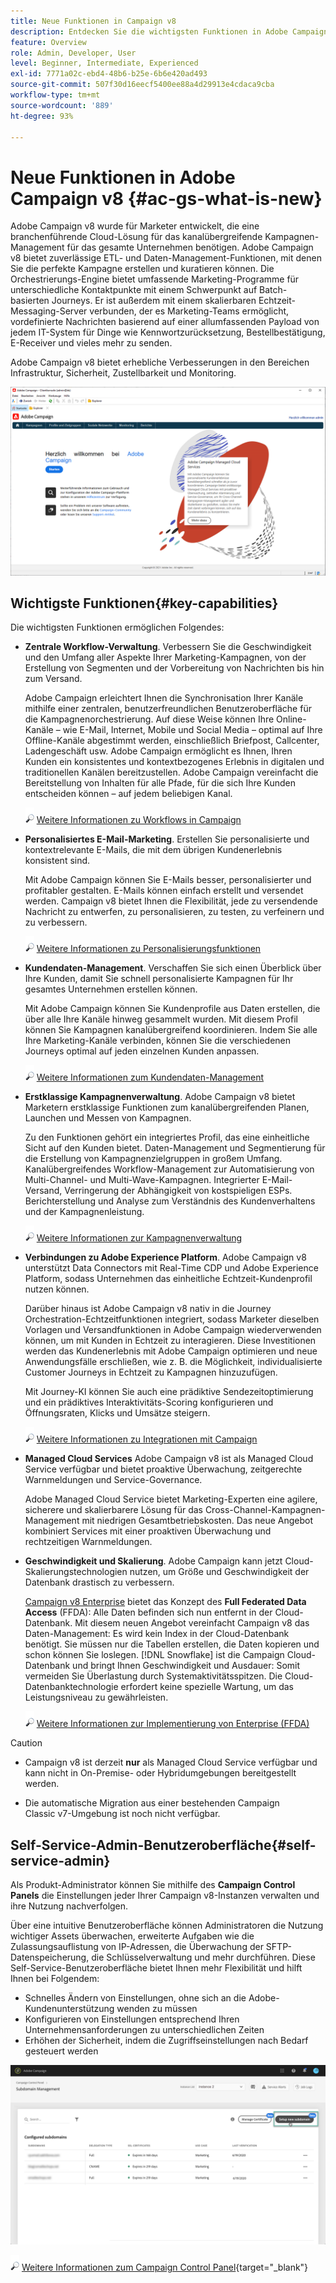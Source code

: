 ```yaml
---
title: Neue Funktionen in Campaign v8
description: Entdecken Sie die wichtigsten Funktionen in Adobe Campaign v8, die neuen Funktionen und die neuesten Versionen.
feature: Overview
role: Admin, Developer, User
level: Beginner, Intermediate, Experienced
exl-id: 7771a02c-ebd4-48b6-b25e-6b6e420ad493
source-git-commit: 507f30d16eecf5400ee88a4d29913e4cdaca9cba
workflow-type: tm+mt
source-wordcount: '889'
ht-degree: 93%

---
```


# Neue Funktionen in Adobe Campaign v8  {#ac-gs-what-is-new}

Adobe Campaign v8 wurde für Marketer entwickelt, die eine branchenführende Cloud-Lösung für das kanalübergreifende Kampagnen-Management für das gesamte Unternehmen benötigen. Adobe Campaign v8 bietet zuverlässige ETL- und Daten-Management-Funktionen, mit denen Sie die perfekte Kampagne erstellen und kuratieren können. Die Orchestrierungs-Engine bietet umfassende Marketing-Programme für unterschiedliche Kontaktpunkte mit einem Schwerpunkt auf Batch-basierten Journeys. Er ist außerdem mit einem skalierbaren Echtzeit-Messaging-Server verbunden, der es Marketing-Teams ermöglicht, vordefinierte Nachrichten basierend auf einer allumfassenden Payload von jedem IT-System für Dinge wie Kennwortzurücksetzung, Bestellbestätigung, E-Receiver und vieles mehr zu senden.

Adobe Campaign v8 bietet erhebliche Verbesserungen in den Bereichen Infrastruktur, Sicherheit, Zustellbarkeit und Monitoring.

![](assets/home-page.png)

## Wichtigste Funktionen{#key-capabilities}

Die wichtigsten Funktionen ermöglichen Folgendes:

* **Zentrale Workflow-Verwaltung**. Verbessern Sie die Geschwindigkeit und den Umfang aller Aspekte Ihrer Marketing-Kampagnen, von der Erstellung von Segmenten und der Vorbereitung von Nachrichten bis hin zum Versand.

   Adobe Campaign erleichtert Ihnen die Synchronisation Ihrer Kanäle mithilfe einer zentralen, benutzerfreundlichen Benutzeroberfläche für die Kampagnenorchestrierung. Auf diese Weise können Ihre Online-Kanäle – wie E-Mail, Internet, Mobile und Social Media – optimal auf Ihre Offline-Kanäle abgestimmt werden, einschließlich Briefpost, Callcenter, Ladengeschäft usw. Adobe Campaign ermöglicht es Ihnen, Ihren Kunden ein konsistentes und kontextbezogenes Erlebnis in digitalen und traditionellen Kanälen bereitzustellen. Adobe Campaign vereinfacht die Bereitstellung von Inhalten für alle Pfade, für die sich Ihre Kunden entscheiden können – auf jedem beliebigen Kanal.

   ![](../assets/do-not-localize/glass.png) [Weitere Informationen zu Workflows in Campaign](../config/workflows.md)

* **Personalisiertes E-Mail-Marketing**. Erstellen Sie personalisierte und kontextrelevante E-Mails, die mit dem übrigen Kundenerlebnis konsistent sind.

   Mit Adobe Campaign können Sie E-Mails besser, personalisierter und profitabler gestalten. E-Mails können einfach erstellt und versendet werden. Campaign v8 bietet Ihnen die Flexibilität, jede zu versendende Nachricht zu entwerfen, zu personalisieren, zu testen, zu verfeinern und zu verbessern.

   ![](../assets/do-not-localize/glass.png) [Weitere Informationen zu Personalisierungsfunktionen](create-message.md)

* **Kundendaten-Management**. Verschaffen Sie sich einen Überblick über Ihre Kunden, damit Sie schnell personalisierte Kampagnen für Ihr gesamtes Unternehmen erstellen können.

   Mit Adobe Campaign können Sie Kundenprofile aus Daten erstellen, die über alle Ihre Kanäle hinweg gesammelt wurden. Mit diesem Profil können Sie Kampagnen kanalübergreifend koordinieren. Indem Sie alle Ihre Marketing-Kanäle verbinden, können Sie die verschiedenen Journeys optimal auf jeden einzelnen Kunden anpassen.

   ![](../assets/do-not-localize/glass.png) [Weitere Informationen zum Kundendaten-Management](audiences.md)

* **Erstklassige Kampagnenverwaltung**. Adobe Campaign v8 bietet Marketern erstklassige Funktionen zum kanalübergreifenden Planen, Launchen und Messen von Kampagnen.

   Zu den Funktionen gehört ein integriertes Profil, das eine einheitliche Sicht auf den Kunden bietet. Daten-Management und Segmentierung für die Erstellung von Kampagnenzielgruppen in großem Umfang. Kanalübergreifendes Workflow-Management zur Automatisierung von Multi-Channel- und Multi-Wave-Kampagnen. Integrierter E-Mail-Versand, Verringerung der Abhängigkeit von kostspieligen ESPs. Berichterstellung und Analyse zum Verständnis des Kundenverhaltens und der Kampagnenleistung.

   ![](../assets/do-not-localize/glass.png) [Weitere Informationen zur Kampagnenverwaltung](campaigns.md)


* **Verbindungen zu Adobe Experience Platform**. Adobe Campaign v8 unterstützt Data Connectors mit Real-Time CDP und Adobe Experience Platform, sodass Unternehmen das einheitliche Echtzeit-Kundenprofil nutzen können.

   Darüber hinaus ist Adobe Campaign v8 nativ in die Journey Orchestration-Echtzeitfunktionen integriert, sodass Marketer dieselben Vorlagen und Versandfunktionen in Adobe Campaign wiederverwenden können, um mit Kunden in Echtzeit zu interagieren. Diese Investitionen werden das Kundenerlebnis mit Adobe Campaign optimieren und neue Anwendungsfälle erschließen, wie z. B. die Möglichkeit, individualisierte Customer Journeys in Echtzeit zu Kampagnen hinzuzufügen.

   Mit Journey-KI können Sie auch eine prädiktive Sendezeitoptimierung und ein prädiktives Interaktivitäts-Scoring konfigurieren und Öffnungsraten, Klicks und Umsätze steigern.

   ![](../assets/do-not-localize/glass.png) [Weitere Informationen zu Integrationen mit Campaign](../connect/integration.md)


* **Managed Cloud Services** Adobe Campaign v8 ist als Managed Cloud Service verfügbar und bietet proaktive Überwachung, zeitgerechte Warnmeldungen und Service-Governance.

   Adobe Managed Cloud Service bietet Marketing-Experten eine agilere, sicherere und skalierbarere Lösung für das Cross-Channel-Kampagnen-Management mit niedrigen Gesamtbetriebskosten. Das neue Angebot kombiniert Services mit einer proaktiven Überwachung und rechtzeitigen Warnmeldungen.

* **Geschwindigkeit und Skalierung**. Adobe Campaign kann jetzt Cloud-Skalierungstechnologien nutzen, um Größe und Geschwindigkeit der Datenbank drastisch zu verbessern.

   [Campaign v8 Enterprise](../architecture/enterprise-deployment.md) bietet das Konzept des **Full Federated Data Access** (FFDA): Alle Daten befinden sich nun entfernt in der Cloud-Datenbank. Mit diesem neuen Angebot vereinfacht Campaign v8 das Daten-Management: Es wird kein Index in der Cloud-Datenbank benötigt. Sie müssen nur die Tabellen erstellen, die Daten kopieren und schon können Sie loslegen. [!DNL Snowflake] ist die Campaign Cloud-Datenbank und bringt Ihnen Geschwindigkeit und Ausdauer: Somit vermeiden Sie Überlastung durch Systemaktivitätsspitzen. Die Cloud-Datenbanktechnologie erfordert keine spezielle Wartung, um das Leistungsniveau zu gewährleisten.

   ![](../assets/do-not-localize/glass.png) [Weitere Informationen zur Implementierung von Enterprise (FFDA)](../architecture/enterprise-deployment.md)


>[!CAUTION]
>
>* Campaign v8 ist derzeit **nur** als Managed Cloud Service verfügbar und kann nicht in On-Premise- oder Hybridumgebungen bereitgestellt werden.
>
>* Die automatische Migration aus einer bestehenden Campaign Classic v7-Umgebung ist noch nicht verfügbar.




## Self-Service-Admin-Benutzeroberfläche{#self-service-admin}

Als Produkt-Administrator können Sie mithilfe des **Campaign Control Panels** die Einstellungen jeder Ihrer Campaign v8-Instanzen verwalten und ihre Nutzung nachverfolgen.

Über eine intuitive Benutzeroberfläche können Administratoren die Nutzung wichtiger Assets überwachen, erweiterte Aufgaben wie die Zulassungsauflistung von IP-Adressen, die Überwachung der SFTP-Datenspeicherung, die Schlüsselverwaltung und mehr durchführen. Diese Self-Service-Benutzeroberfläche bietet Ihnen mehr Flexibilität und hilft Ihnen bei Folgendem:

* Schnelles Ändern von Einstellungen, ohne sich an die Adobe-Kundenunterstützung wenden zu müssen
* Konfigurieren von Einstellungen entsprechend Ihren Unternehmensanforderungen zu unterschiedlichen Zeiten
* Erhöhen der Sicherheit, indem die Zugriffseinstellungen nach Bedarf gesteuert werden

![](assets/subdomain1.png)

![](../assets/do-not-localize/glass.png) [Weitere Informationen zum Campaign Control Panel](https://experienceleague.adobe.com/docs/control-panel/using/discover-control-panel/key-features.html?lang=de){target=&quot;_blank&quot;}


